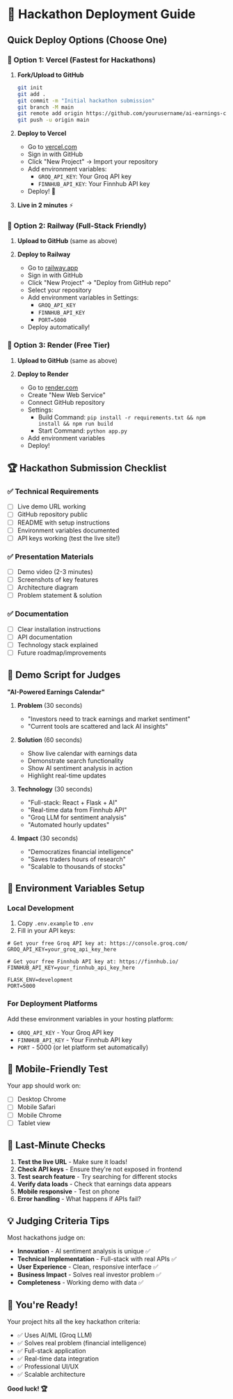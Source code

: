 # 🚀 Hackathon Deployment Guide

## Quick Deploy Options (Choose One)

### 🥇 Option 1: Vercel (Fastest for Hackathons)

1. **Fork/Upload to GitHub**
   ```bash
   git init
   git add .
   git commit -m "Initial hackathon submission"
   git branch -M main
   git remote add origin https://github.com/yourusername/ai-earnings-calendar.git
   git push -u origin main
   ```

2. **Deploy to Vercel**
   - Go to [vercel.com](https://vercel.com)
   - Sign in with GitHub
   - Click "New Project" → Import your repository
   - Add environment variables:
     - `GROQ_API_KEY`: Your Groq API key
     - `FINNHUB_API_KEY`: Your Finnhub API key
   - Deploy! 🎉

3. **Live in 2 minutes** ⚡

### 🥈 Option 2: Railway (Full-Stack Friendly)

1. **Upload to GitHub** (same as above)

2. **Deploy to Railway**
   - Go to [railway.app](https://railway.app)
   - Sign in with GitHub
   - Click "New Project" → "Deploy from GitHub repo"
   - Select your repository
   - Add environment variables in Settings:
     - `GROQ_API_KEY`
     - `FINNHUB_API_KEY`
     - `PORT=5000`
   - Deploy automatically!

### 🥉 Option 3: Render (Free Tier)

1. **Upload to GitHub** (same as above)

2. **Deploy to Render**
   - Go to [render.com](https://render.com)
   - Create "New Web Service"
   - Connect GitHub repository
   - Settings:
     - Build Command: `pip install -r requirements.txt && npm install && npm run build`
     - Start Command: `python app.py`
   - Add environment variables
   - Deploy!

## 🏆 Hackathon Submission Checklist

### ✅ Technical Requirements
- [ ] Live demo URL working
- [ ] GitHub repository public
- [ ] README with setup instructions
- [ ] Environment variables documented
- [ ] API keys working (test the live site!)

### ✅ Presentation Materials
- [ ] Demo video (2-3 minutes)
- [ ] Screenshots of key features
- [ ] Architecture diagram
- [ ] Problem statement & solution

### ✅ Documentation
- [ ] Clear installation instructions
- [ ] API documentation
- [ ] Technology stack explained
- [ ] Future roadmap/improvements

## 🎯 Demo Script for Judges

**"AI-Powered Earnings Calendar"**

1. **Problem** (30 seconds)
   - "Investors need to track earnings and market sentiment"
   - "Current tools are scattered and lack AI insights"

2. **Solution** (60 seconds)
   - Show live calendar with earnings data
   - Demonstrate search functionality
   - Show AI sentiment analysis in action
   - Highlight real-time updates

3. **Technology** (30 seconds)
   - "Full-stack: React + Flask + AI"
   - "Real-time data from Finnhub API"
   - "Groq LLM for sentiment analysis"
   - "Automated hourly updates"

4. **Impact** (30 seconds)
   - "Democratizes financial intelligence"
   - "Saves traders hours of research"
   - "Scalable to thousands of stocks"

## 🔧 Environment Variables Setup

### Local Development
1. Copy `.env.example` to `.env`
2. Fill in your API keys:

```env
# Get your free Groq API key at: https://console.groq.com/
GROQ_API_KEY=your_groq_api_key_here

# Get your free Finnhub API key at: https://finnhub.io/
FINNHUB_API_KEY=your_finnhub_api_key_here

FLASK_ENV=development
PORT=5000
```

### For Deployment Platforms
Add these environment variables in your hosting platform:
- `GROQ_API_KEY` - Your Groq API key
- `FINNHUB_API_KEY` - Your Finnhub API key
- `PORT` - 5000 (or let platform set automatically)

## 📱 Mobile-Friendly Test

Your app should work on:
- [ ] Desktop Chrome
- [ ] Mobile Safari
- [ ] Mobile Chrome
- [ ] Tablet view

## 🚨 Last-Minute Checks

1. **Test the live URL** - Make sure it loads!
2. **Check API keys** - Ensure they're not exposed in frontend
3. **Test search feature** - Try searching for different stocks
4. **Verify data loads** - Check that earnings data appears
5. **Mobile responsive** - Test on phone
6. **Error handling** - What happens if APIs fail?

## 💡 Judging Criteria Tips

Most hackathons judge on:
- **Innovation** - AI sentiment analysis is unique ✅
- **Technical Implementation** - Full-stack with real APIs ✅
- **User Experience** - Clean, responsive interface ✅
- **Business Impact** - Solves real investor problem ✅
- **Completeness** - Working demo with data ✅

## 🎉 You're Ready!

Your project hits all the key hackathon criteria:
- ✅ Uses AI/ML (Groq LLM)
- ✅ Solves real problem (financial intelligence)
- ✅ Full-stack application
- ✅ Real-time data integration
- ✅ Professional UI/UX
- ✅ Scalable architecture

**Good luck! 🏆**
